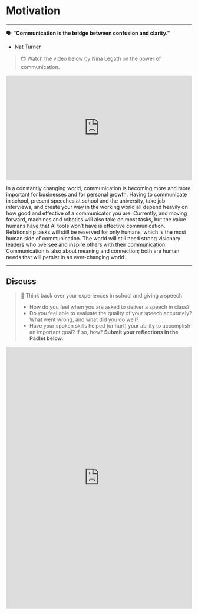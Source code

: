 # Motivation
---

<aside>

🗣️ **"Communication is the bridge between confusion and clarity."**
- Nat Turner

</aside>


> 📺 Watch the video below by Nina Legath on the power of communication.

<div style="position: relative; padding-bottom: 56.25%; height: 0;"><iframe src="https://www.youtube.com/embed/g-9OL4UtqDs?si=FmjZ2oul8qRhDVxr" title="YouTube video player" frameborder="0" allow="accelerometer; autoplay; clipboard-write; encrypted-media; gyroscope; picture-in-picture" allowfullscreen style="position: absolute; top: 0; left: 0; width: 100%; height: 100%;"></iframe></div>

In a constantly changing world, communication is becoming more and more important for businesses and for personal growth. Having to communicate in school, present speeches at school and the university, take job interviews, and create your way in the working world all depend heavily on how good and effective of a communicator you are. Currently, and moving forward, machines and robotics will also take on most tasks, but the value humans have that AI tools won’t have is effective communication. Relationship tasks will still be reserved for only humans, which is the most human side of communication. The world will still need strong visionary leaders who oversee and inspire others with their communication. Communication is also about meaning and connection; both are human needs that will persist in an ever-changing world.

---

## Discuss

> 💬 Think back over your experiences in school and giving a speech:
> - How do you feel when you are asked to deliver a speech in class?
> - Do you feel able to evaluate the quality of your speech accurately? What went wrong, and what did you do well?
> - Have your spoken skills helped (or hurt) your ability to accomplish an important goal? If so, how?
> **Submit your reflections in the Padlet below.**

<div style="border:1px solid rgba(0,0,0,0.1);border-radius:2px;box-sizing:border-box;overflow:hidden;position:relative;width:100%;background:#F4F4F4"><iframe src="https://padlet.com/embed/2pkb8skxqrjgv9bw" frameborder="0" allow="camera;microphone;geolocation" style="width:100%;height:708px;display:block;padding:0;margin:0"></iframe></div>
